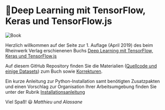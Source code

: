 # 📕Deep Learning mit TensorFlow, Keras und TensorFlow.js
![Book](https://s3-eu-west-1.amazonaws.com/cover2.galileo-press.de/print/9783836265096\_267.png)


Herzlich willkommen auf der Seite zur 1. Auflage (April 2019) des beim Rheinwerk Verlag erschienenen Buchs [Deep Learning 
mit TensorFlow, Keras und TensorFlow.js](https://www.rheinwerk-verlag.de/deep-learning-mit-tensorflow-keras-und-tensorflowjs_4715) 

Auf diesem GitHub Repository finden Sie die Materialien ([Quellcode und einige Datasets](/Quellcode)) zum Buch sowie [Korrekturen](/Korrekturen). 

Ein kurze Anleitung zur Python-Installation samt benötigten Zusatzpakten und einen Vorschlag zur Organisation Ihrer Arbeitsumgebung finden Sie unter der Rubrik [Installationsanleitung](/Installationsanleitung)

Viel Spaß! 😃 
*Matthieu und Alassane*
